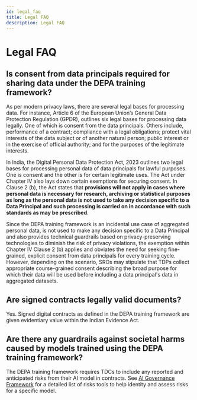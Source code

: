 ```yaml
---
id: legal_faq
title: Legal FAQ
description: Legal FAQ
---
```


# Legal FAQ

## Is consent from data principals required for sharing data under the DEPA training framework?

As per modern privacy laws, there are several legal bases for processing data. For instance, Article 6 of the European Union’s General Data Protection Regulation (GPDR), outlines six legal bases for processing data legally. One of which is consent from the data principals. Others include, performance of a contract; compliance with a legal obligations; protect vital interests of the data subject or of another natural person; public interest or in the exercise of official authority; and for the purposes of the legitimate interests. 

In India, the Digital Personal Data Protection Act, 2023 outlines two legal bases for processing personal data of data principals for lawful purposes. One is consent and the other is for certain legitimate uses. The Act under Chapter IV also lays down certain exemptions for securing consent. In Clause 2 (b), the Act states that __provisions will not apply in cases where personal data is necessary for research, archiving or statistical purposes as long as the personal data is not used to take any decision specific to a Data Principal and such processing is carried on in accordance with such standards as may be prescribed__. 

Since the DEPA training framework is an incidental use case of aggregated personal data, is not used to make any decision specific to a Data Principal and also provides technical guardrails based on privacy-preserving technologies to diminish the risk of privacy violations, the exemption within Chapter IV Clause 2 (b) applies and obviates the need for seeking fine-grained, explicit consent from data principals for every training cycle. However, depending on the scenario, SROs may stipulate that TDPs collect appropriate course-grained consent describing the broad purpose for which their data will be used before including a data principal's data in aggregated datasets. 

## Are signed contracts legally valid documents? 

Yes. Signed digital contracts as defined in the DEPA training framework are given evidentiary value within the Indian Evidence Act. 

## Are there any guardrails against societal harms caused by models trained using the DEPA training framework?

The DEPA training framework requires TDCs to include  any reported and anticipated risks from their AI model in contracts. See [AI Governance Framework](https://indiaai.gov.in/responsible-ai/homepage) for a detailed list of risks tools to help identity and assess risks for a specific model. 
